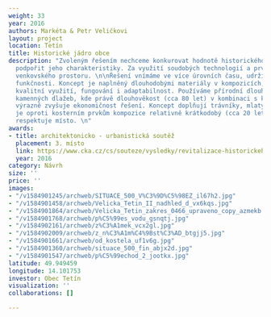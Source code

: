 ```yaml
---
weight: 33
year: 2016
authors: Markéta & Petr Veličkovi
layout: project
location: Tetín
title: Historické jádro obce
description: "Zvoleným řešením nechceme konkurovat hodnotě historického odkazu, spíše
  podpořit jeho charakteristiky. Za využití soudobých technologií a prvků udržet identitu
  venkovského prostoru. \n\nŘešení vnímáme ve více úrovních času, udržitelnosti a
  funkčnosti. Koncept je naplněný dlouhodobými materiály v kompozicích, které umožní
  kvalitní využití, fungování i adaptabilnost. Používáme přírodní dlouhověké materiály
  kamenných dlažeb, kde právě dlouhověkost (cca 80 let) v kombinaci s kosterní vegetací
  výrazně zvyšuje ekonomičnost řešení. Koncept doplňují trávníky, mlaty, štěrky. Mobiliář
  je oproti kosterním prvkům kompozice relativně krátkodobý (cca 20 let), též však
  respektuje místo. \n"
awards:
- title: architektonicko - urbanistická soutěž
  placement: 3. místo
  link: https://www.cka.cz/cs/souteze/vysledky/revitalizace-historickeho-jadra-obce-tetin
  year: 2016
category: Návrh
size: ''
price: ''
images:
- "/v1584901245/archweb/SITUACE_500_V%C3%9D%C5%98EZ_il67h2.jpg"
- "/v1584901458/archweb/Velicka_Tetin_II_nadhled_d_vx6kqs.jpg"
- "/v1584901864/archweb/Velicka_Tetin_zakres_0466_upraveno_copy_azmekb.jpg"
- "/v1584901768/archweb/p%C5%99es_vodu_gsnqtj.jpg"
- "/v1584902161/archweb/z%C3%A1mek_vcx2gl.jpg"
- "/v1584902009/archweb/z_n%C3%A1m%C4%9Bst%C3%AD_btgjj5.jpg"
- "/v1584901661/archweb/od_kostela_uf1v6g.jpg"
- "/v1584901360/archweb/situace_500_fin_abjx2d.jpg"
- "/v1584901547/archweb/p%C5%99echod_2_jootkx.jpg"
latitude: 49.949459
longitude: 14.101753
investor: Obec Tetín
visualization: ''
collaborations: []

---
```

